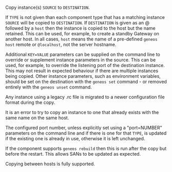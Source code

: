 Copy instance(s) `SOURCE` to `DESTINATION`.

If `TYPE` is not given than each component type that has a matching instance `SOURCE` will be copied to `DESTINATION`. If `DESTINATION` is given as an @ followed by a `host` then the instance is copied to the host but the name retained. This can be used, for example, to create a standby Gateway on another host. In all cases, `host` means the name of a pre-defined `geneos host` remote or `@localhost`, not the server hostname.

Additional `KEY=VALUE` parameters can be supplied on the command line to override or supplement instance parameters in the source. This can be used, for example, to override the listening port of the destination instance. This may not result in expected behaviour if there are multiple instances being copied. Other instance parameters, such as environment variables, should be set on the destination with the `geneos set` command - or removed entirely with the `geneos unset` command.

Any instance using a legacy .rc file is migrated to a newer configuration file format during the copy.

It is an error to try to copy an instance to one that already exists with the same name on the same host.

The configured port number, unless explicitly set using a "port=NUMBER" parameters on the command line and if there is one for that `TYPE`, is updated if the existing one is already in use, otherwise it is left unchanged.

If the component supports `geneos rebuild` then this is run after the copy but before the restart. This allows SANs to be updated as expected.

Copying between hosts is fully supported.
